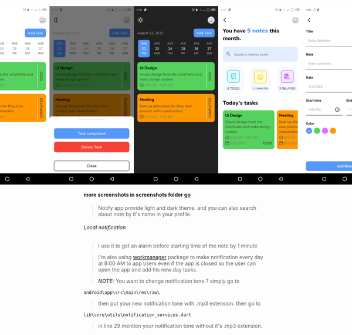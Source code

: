 <div style="display:flex; justify-content: center; align-items: center">
  <img src='screenshot/0.png' width='230'/>
  <img src='screenshot/1.png' width='230'/>
  <img src='screenshot/2.png' width='230'/>
  <img src='screenshot/3.png' width='230'/>
  <img src='screenshot/5.png' width='230'/>
</div>

<h4>more screenshots in screenshots folder <a href="https://github.com/mhmoudGamea/notify/tree/main/screenshot">  go</a></h4>

> Notify app provide light and dark theme. and you can also search about note by it's name in your profile.

<h6>Local notification</h6>

> I use it to get an alarm before starting time of the note by 1 minute

> I'm also using <a href="https://pub.dev/packages/workmanager">workmanager</a></h4> package to make notification every day at 8:00 AM to app users even if the app is closed so the user can open the app and add his new day tasks.

> **_NOTE:_**  You want to change notification tone ? simply go to

```shell
android\app\src\main\res\raw\
```
> then put your new notification tone with .mp3 extension. then go to

```shell
lib\core\utils\notification_services.dart
```
> in line 29 mention your notification tone without it's .mp3 extension.

